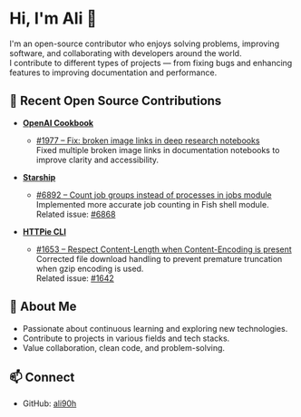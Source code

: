 # Hi, I'm Ali 👋

I'm an open-source contributor who enjoys solving problems, improving software, and collaborating with developers around the world.  
I contribute to different types of projects — from fixing bugs and enhancing features to improving documentation and performance.

## 🚀 Recent Open Source Contributions

- **[OpenAI Cookbook](https://github.com/openai/openai-cookbook)**
  - [#1977 – Fix: broken image links in deep research notebooks](https://github.com/openai/openai-cookbook/pull/1977)  
    Fixed multiple broken image links in documentation notebooks to improve clarity and accessibility.

- **[Starship](https://github.com/starship/starship)**
  - [#6892 – Count job groups instead of processes in jobs module](https://github.com/starship/starship/pull/6892)  
    Implemented more accurate job counting in Fish shell module.  
    Related issue: [#6868](https://github.com/starship/starship/issues/6868)

- **[HTTPie CLI](https://github.com/httpie/cli)**
  - [#1653 – Respect Content-Length when Content-Encoding is present](https://github.com/httpie/cli/pull/1653)  
    Corrected file download handling to prevent premature truncation when gzip encoding is used.  
    Related issue: [#1642](https://github.com/httpie/cli/issues/1642)

## 🌟 About Me
- Passionate about continuous learning and exploring new technologies.
- Contribute to projects in various fields and tech stacks.
- Value collaboration, clean code, and problem-solving.


## 📫 Connect
- GitHub: [ali90h](https://github.com/ali90h)
